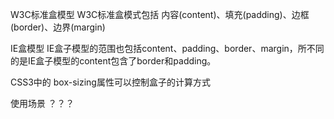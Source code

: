 W3C标准盒模型
W3C标准盒模式包括 内容(content)、填充(padding)、边框(border)、边界(margin)

IE盒模型
IE盒子模型的范围也包括content、padding、border、margin，所不同的是IE盒子模型的content包含了border和padding。

CSS3中的 box-sizing属性可以控制盒子的计算方式


使用场景 ？？？







